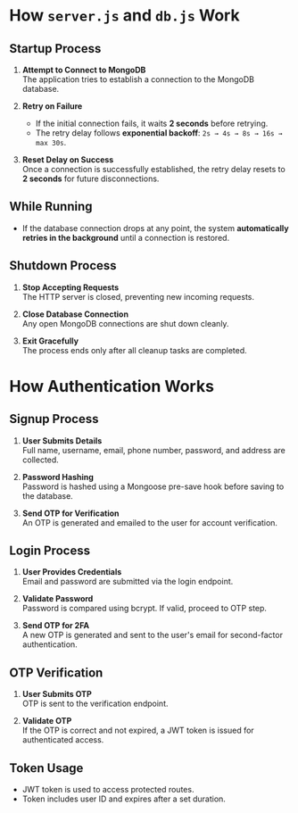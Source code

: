 # How `server.js` and `db.js` Work

## Startup Process

1. **Attempt to Connect to MongoDB**  
   The application tries to establish a connection to the MongoDB database.

2. **Retry on Failure**

   - If the initial connection fails, it waits **2 seconds** before retrying.
   - The retry delay follows **exponential backoff**: `2s → 4s → 8s → 16s → max 30s`.

3. **Reset Delay on Success**  
   Once a connection is successfully established, the retry delay resets to **2 seconds** for future disconnections.

## While Running

- If the database connection drops at any point, the system **automatically retries in the background** until a connection is restored.

## Shutdown Process

1. **Stop Accepting Requests**  
   The HTTP server is closed, preventing new incoming requests.

2. **Close Database Connection**  
   Any open MongoDB connections are shut down cleanly.

3. **Exit Gracefully**  
   The process ends only after all cleanup tasks are completed.

# How Authentication Works

## Signup Process

1. **User Submits Details**  
   Full name, username, email, phone number, password, and address are collected.

2. **Password Hashing**  
   Password is hashed using a Mongoose pre-save hook before saving to the database.

3. **Send OTP for Verification**  
   An OTP is generated and emailed to the user for account verification.

## Login Process

1. **User Provides Credentials**  
   Email and password are submitted via the login endpoint.

2. **Validate Password**  
   Password is compared using bcrypt. If valid, proceed to OTP step.

3. **Send OTP for 2FA**  
   A new OTP is generated and sent to the user's email for second-factor authentication.

## OTP Verification

1. **User Submits OTP**  
   OTP is sent to the verification endpoint.

2. **Validate OTP**  
   If the OTP is correct and not expired, a JWT token is issued for authenticated access.

## Token Usage

- JWT token is used to access protected routes.
- Token includes user ID and expires after a set duration.


